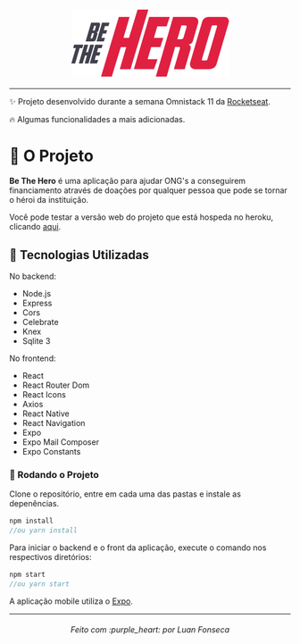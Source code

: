 
<h4 align="center">
<img src="https://github.com/luanfonsecap/be-the-hero/blob/master/mobile/src/assets/logo@3x.png?raw=true" />
</h4>

---
:sparkles: Projeto desenvolvido durante a semana Omnistack 11 da [Rocketseat](https://github.com/Rocketseat). 

:fire: Algumas funcionalidades a mais adicionadas.

# :muscle: O Projeto

**Be The Hero** é uma aplicação para ajudar ONG's a conseguirem financiamento através de doações por qualquer pessoa que pode se tornar o héroi da instituição.

Você pode testar a versão web do projeto que está hospeda no heroku, clicando [aqui](fonsecap-be-the-hero.herokuapp.com).

## :rocket: Tecnologias Utilizadas

No backend:

- Node.js
- Express
- Cors
- Celebrate
- Knex
- Sqlite 3

No frontend:

- React
- React Router Dom
- React Icons
- Axios
- React Native
- React Navigation
- Expo
- Expo Mail Composer
- Expo Constants

### :dvd: Rodando o Projeto

Clone o repositório, entre em cada uma das pastas e instale as depenências.
```javascript
npm install 
//ou yarn install
```

Para iniciar o backend e o front da aplicação, execute o comando nos respectivos diretórios:
```javascript
npm start
//ou yarn start
```

A aplicação mobile utiliza o [Expo](https://expo.io/).

---

<h6 align="center">
	Feito com :purple_heart: por Luan Fonseca
</h6>
